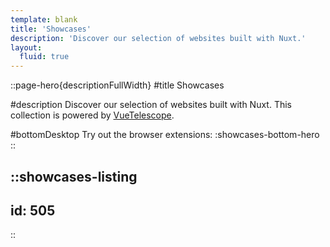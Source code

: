 ```yaml
---
template: blank
title: 'Showcases'
description: 'Discover our selection of websites built with Nuxt.'
layout:
  fluid: true
---
```


::page-hero{descriptionFullWidth}
#title
Showcases

#description
  Discover our selection of websites built with Nuxt. This collection is powered by [VueTelescope](https://vuetelescope.com).

#bottomDesktop
  Try out the browser extensions:
  :showcases-bottom-hero
::

::showcases-listing
---
id: 505
---
::
